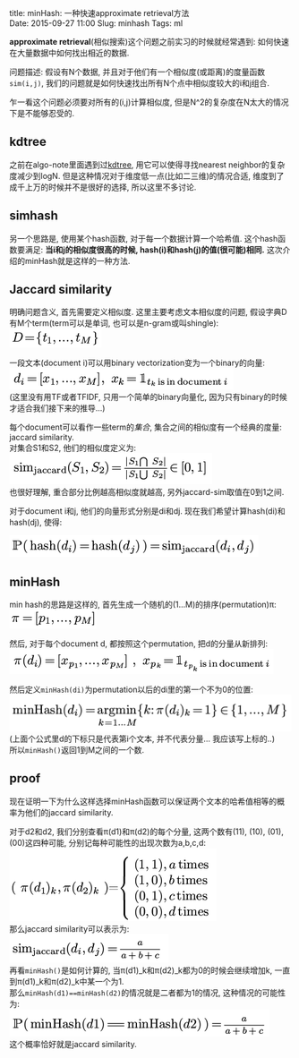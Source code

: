 title: minHash: 一种快速approximate retrieval方法   
Date: 2015-09-27 11:00
Slug: minhash
Tags: ml

**approximate retrieval**(相似搜索)这个问题之前实习的时候就经常遇到: 如何快速在大量数据中如何找出相近的数据.    
   
问题描述: 假设有N个数据, 并且对于他们有一个相似度(或距离)的度量函数``sim(i,j)``, 我们的问题就是如何快速找出所有N个点中相似度较大的i和j组合.    
   
乍一看这个问题必须要对所有的(i,j)计算相似度, 但是N^2的复杂度在N太大的情况下是不能够忍受的.    
   
   
kdtree   
------   
之前在algo-note里面遇到过[kdtree](http://x-wei.github.io/algoI_week5_2.html), 用它可以使得寻找nearest neighbor的复杂度减少到logN. 但是这种情况对于维度低一点(比如二三维)的情况合适, 维度到了成千上万的时候并不是很好的选择, 所以这里不多讨论.    
   
simhash   
-------   
另一个思路是, 使用某个hash函数, 对于每一个数据计算一个哈希值. 这个hash函数要满足: **当i和j的相似度很高的时候, hash(i)和hash(j)的值(很可能)相同.** 这次介绍的minHash就是这样的一种方法.    
   
Jaccard similarity   
------------------   
明确问题含义, 首先需要定义相似度. 这里主要考虑文本相似度的问题, 假设字典D有M个term(term可以是单词, 也可以是n-gram或叫shingle):   
![](../images/minhash/pasted_image.png)   
   
一段文本(document i)可以用binary vectorization变为一个binary的向量:    
![](../images/minhash/pasted_image001.png)   
(这里没有用TF或者TFIDF, 只用一个简单的binary向量化, 因为只有binary的时候才适合我们接下来的推导...)   
   
每个document可以看作一些term的*集合*, 集合之间的相似度有一个经典的度量: jaccard similarity.   
对集合S1和S2, 他们的相似度定义为:    
![](../images/minhash/pasted_image003.png)   
也很好理解, 重合部分比例越高相似度就越高, 另外jaccard-sim取值在0到1之间.    
   
对于document i和j, 他们的向量形式分别是di和dj. 现在我们希望计算hash(di)和hash(dj), 使得:    
   
![](../images/minhash/pasted_image004.png)   
   
minHash   
-------   
min hash的思路是这样的, 首先生成一个随机的(1...M)的排序(permutation)π:    
![](../images/minhash/pasted_image005.png)   
   
然后, 对于每个document d, 都按照这个permutation, 把d的分量从新排列:    
![](../images/minhash/pasted_image006.png)   
   
然后定义``minHash(di)``为permutation以后的di里的第一个不为0的位置:    
![](../images/minhash/pasted_image008.png)   
(上面个公式里d的下标只是代表第i个文本, 并不代表分量... 我应该写上标的..)   
所以``minHash()``返回1到M之间的一个数.    
   
proof   
-----   
现在证明一下为什么这样选择minHash函数可以保证两个文本的哈希值相等的概率为他们的jaccard similarity.    
   
对于d2和d2, 我们分别查看π(d1)和π(d2)的每个分量, 这两个数有(11), (10), (01), (00)这四种可能, 分别记每种可能性的出现次数为a,b,c,d:    
![](../images/minhash/pasted_image009.png)   
那么jaccard similarity可以表示为:    
![](../images/minhash/pasted_image010.png)   
再看``minHash()``是如何计算的, 当π(d1)_k和π(d2)_k都为0的时候会继续增加k, 一直到π(d1)_k和π(d2)_k中某一个为1.    
那么``minHash(d1)==minHash(d2)``的情况就是二者都为1的情况, 这种情况的可能性为:    
![](../images/minhash/pasted_image011.png)   
这个概率恰好就是jaccard similarity.    
   
   
   
